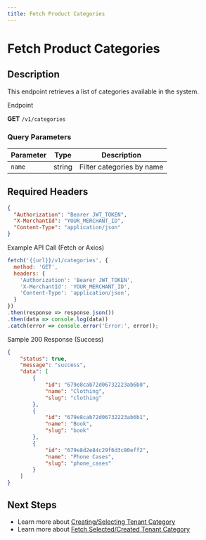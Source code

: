 ```yaml
---
title: Fetch Product Categories
---
```


# Fetch Product Categories

##  Description

This endpoint retrieves a list of categories available in the system.

 Endpoint

**GET** `/v1/categories`

### Query Parameters
| Parameter     | Type   | Description                                           |
|---------------|--------|-------------------------------------------------------|
| `name`        | string| Filter categories by name   |

##  Required Headers
```json
{
  "Authorization": "Bearer JWT_TOKEN",
  "X-MerchantId": "YOUR_MERCHANT_ID",
  "Content-Type": "application/json"
}
```

 Example API Call (Fetch or Axios)

```js
fetch('{{url}}/v1/categories', {
  method: 'GET',
  headers: {
    'Authorization': 'Bearer JWT_TOKEN',
    'X-MerchantId': 'YOUR_MERCHANT_ID',
    'Content-Type': 'application/json',
  }
})
.then(response => response.json())
.then(data => console.log(data))
.catch(error => console.error('Error:', error));
```

Sample 200 Response (Success)

```json
{
    "status": true,
    "message": "success",
    "data": [
        {
            "id": "679e8cab72d06732223ab6b0",
            "name": "Clothing",
            "slug": "clothing"
        },
        {
            "id": "679e8cab72d06732223ab6b1",
            "name": "Book",
            "slug": "book"
        },
        {
            "id": "679e8d2e84c29f6d3c80eff2",
            "name": "Phone Cases",
            "slug": "phone_cases"
        }
    ]
}
```

##  Next Steps
- Learn more about [Creating/Selecting Tenant Category](./add-category.md)
- Learn more about [Fetch Selected/Created Tenant Category](./fetch-selected-categories.md)